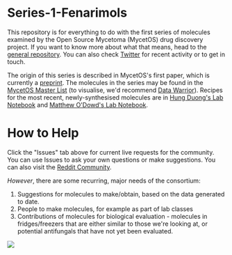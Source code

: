 # Series-1-Fenarimols
This repository is for everything to do with the first series of molecules examined by the Open Source Mycetoma (MycetOS) drug discovery project. If you want to know more about what that means, head to the [general repository](https://github.com/OpenSourceMycetoma/General-Start-Here). You can also check [Twitter](https://twitter.com/MycetOS) for recent activity or to get in touch. 

The origin of this series is described in MycetOS's first paper, which is currently a [preprint](https://www.biorxiv.org/content/early/2018/02/02/258905).
The molecules in the series may be found in the [MycetOS Master List](http://tinyurl.com/MycetomaMols) (to visualise, we'd recommend [Data Warrior](http://www.openmolecules.org/datawarrior/download.html)). Recipes for the most recent, newly-synthesised molecules are in [Hung Duong's Lab Notebook](http://tinyurl.com/MyOS-HungELN) and [Matthew O'Dowd's Lab Notebook](https://tinyurl.com/MyOS-MattELN).

# How to Help
Click the "Issues" tab above for current live requests for the community. You can use Issues to ask your own questions or make suggestions. You can also visit the [Reddit Community](https://www.reddit.com/r/OpenSourceMycetoma/).

*However*, there are some recurring, major needs of the consortium:
1) Suggestions for molecules to make/obtain, based on the data generated to date.
2) People to make molecules, for example as part of lab classes
3) Contributions of molecules for biological evaluation - molecules in fridges/freezers that are either similar to those we're looking at, or potential antifungals that have not yet been evaluated.


<img src="https://upload.wikimedia.org/wikipedia/commons/7/78/Fenarimol.svg">
